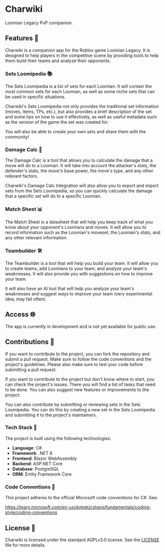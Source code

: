 # Charwiki

Loomian Legacy PvP companion.

## Features 🚀

Charwiki is a companion app for the Roblox game Loomian Legacy. It is designed to help players in the competitive scene by providing tools to help them build their teams and analyze their opponents.

### Sets Loomipedia 📚

The Sets Loomipedia is a list of sets for each Loomian. It will contain the most common sets for each Loomian, as well as some niche sets that can be used in specific situations.

Charwiki's Sets Loomipedia not only provides the traditional set information (moves, items, TPs, etc.), but also provides a brief description of the set and some tips on how to use it effectively, as well as useful metadata such as the version of the game the set was created for.

You will also be able to create your own sets and share them with the community!

### Damage Calc 🧮

The Damage Calc is a tool that allows you to calculate the damage that a move will do to a Loomian. It will take into account the attacker's stats, the defender's stats, the move's base power, the move's type, and any other relevant factors.

Charwiki's Damage Calc Integration will also allow you to export and import sets from the Sets Loomipedia, so you can quickly calculate the damage that a specific set will do to a specific Loomian.

### Match Sheet 📊

The Match Sheet is a datasheet that will help you keep track of what you know about your opponent's Loomians and moves. It will allow you to record information such as the Loomian's moveset, the Loomian's stats, and any other relevant information.

### Teambuilder 🛠️

The Teambuilder is a tool that will help you build your team. It will allow you to create teams, add Loomians to your team, and analyze your team's weaknesses. It will also provide you with suggestions on how to improve your team.

It will also have an AI tool that will help you analyze your team's weaknesses and suggest ways to improve your team (very experimental idea, may fail often).

## Access 🌐

The app is currently in development and is not yet available for public use.

## Contributions 🤝

If you want to contribute to the project, you can fork the repository and submit a pull request. Make sure to follow the code conventions and the project's guidelines. Please also make sure to test your code before submitting a pull request.

If you want to contribute to the project but don't know where to start, you can check the project's issues. There you will find a list of tasks that need to be done. You can also suggest new features or improvements to the project.

You can also contribute by submitting or reviewing sets in the Sets Loomipedia. You can do this by creating a new set in the Sets Loomipedia and submitting it to the project's maintainers.

### Tech Stack 🧰

The project is built using the following technologies:

- **Language**: C#
- **Framework**: .NET 8
- **Frontend**: Blazor WebAssembly
- **Backend**: ASP.NET Core
- **Database**: PostgreSQL
- **ORM**: Entity Framework Core

### Code Conventions 📏

This project adheres to the official Microsoft code conventions for C#. See:

<https://learn.microsoft.com/en-us/dotnet/csharp/fundamentals/coding-style/coding-conventions>

## License 📜

Charwiki is licensed under the standard AGPLv3.0 license. See the [LICENSE](LICENSE) file for more details.
